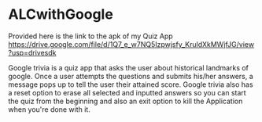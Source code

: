 # ALCwithGoogle
Provided here is the link to the apk of my Quiz App 
https://drive.google.com/file/d/1Q7_e_w7NQ5Izpwjsfy_KruldXkMWjfJG/view?usp=drivesdk

Google trivia is a quiz app that asks the user about historical landmarks of google. Once a user attempts the questions and submits his/her answers, a message pops up to tell the user their attained score.
Google trivia also has a reset option to erase all selected and inputted answers so you can start the quiz from the beginning and also an exit option to kill the Application when you're done with it.
